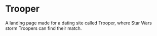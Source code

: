 # Trooper
A landing page made for a dating site called Trooper, where Star Wars storm Troopers can find their match.
